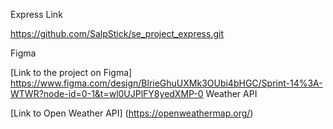Express Link

https://github.com/SalpStick/se_project_express.git

Figma

[Link to the project on Figma] https://www.figma.com/design/BlrieGhuUXMk3OUbi4bHGC/Sprint-14%3A-WTWR?node-id=0-1&t=wl0UJPlFY8yedXMP-0
Weather API

[Link to Open Weather API] (https://openweathermap.org/)
